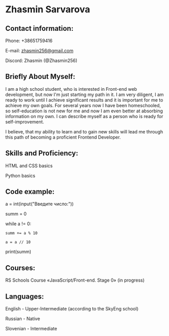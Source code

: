 # Zhasmin Sarvarova

## Contact information:

Phone: +38651759416

E-mail: zhasmin256@gmail.com

Discord: Zhasmin (@Zhasmin256)

## Briefly About Myself:

I am a high school student, who is interested in Front-end web development, but now I'm just starting my path in it. I am very diligent, I am ready to work until I achieve significant results and it is important for me to achieve my own goals. For several years now I have been homeschooled, so self-education is not new for me and now I am even better at absorbing information on my own. I can describe myself as a person who is ready for self-improvement.     

I believe, that my ability to learn and to gain new skills will lead me through this path of becoming a proficient Frontend Developer.

## Skills and Proficiency:

HTML and CSS basics

Python basics

## Code example:

a = int(input("Введите число:"))

summ = 0

while a != 0:

    summ += a % 10
    
    a = a // 10
    
print(summ)

## Courses:

RS Schools Course «JavaScript/Front-end. Stage 0» (in progress)    

## Languages:

English - Upper-Intermediate (according to the SkyEng school)

Russian - Native

Slovenian - Intermediate





